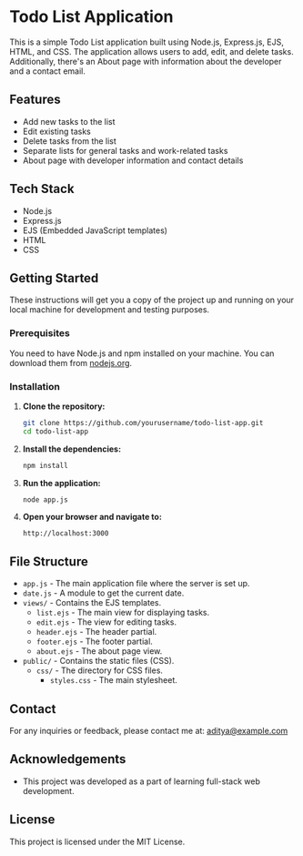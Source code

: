 # Todo List Application

This is a simple Todo List application built using Node.js, Express.js, EJS, HTML, and CSS. The application allows users to add, edit, and delete tasks. Additionally, there's an About page with information about the developer and a contact email.

## Features

- Add new tasks to the list
- Edit existing tasks
- Delete tasks from the list
- Separate lists for general tasks and work-related tasks
- About page with developer information and contact details

## Tech Stack

- Node.js
- Express.js
- EJS (Embedded JavaScript templates)
- HTML
- CSS

## Getting Started

These instructions will get you a copy of the project up and running on your local machine for development and testing purposes.

### Prerequisites

You need to have Node.js and npm installed on your machine. You can download them from [nodejs.org](https://nodejs.org/).

### Installation

1. **Clone the repository:**

    ```sh
    git clone https://github.com/yourusername/todo-list-app.git
    cd todo-list-app
    ```

2. **Install the dependencies:**

    ```sh
    npm install
    ```

3. **Run the application:**

    ```sh
    node app.js
    ```

4. **Open your browser and navigate to:**

    ```
    http://localhost:3000
    ```

## File Structure

- `app.js` - The main application file where the server is set up.
- `date.js` - A module to get the current date.
- `views/` - Contains the EJS templates.
  - `list.ejs` - The main view for displaying tasks.
  - `edit.ejs` - The view for editing tasks.
  - `header.ejs` - The header partial.
  - `footer.ejs` - The footer partial.
  - `about.ejs` - The about page view.
- `public/` - Contains the static files (CSS).
  - `css/` - The directory for CSS files.
    - `styles.css` - The main stylesheet.

## Contact

For any inquiries or feedback, please contact me at: aditya@example.com

## Acknowledgements

- This project was developed as a part of learning full-stack web development.

## License

This project is licensed under the MIT License.
